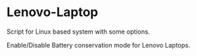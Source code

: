 # Lenovo-Laptop

Script for Linux based system with some options.

Enable/Disable Battery conservation mode for Lenovo Laptops.

